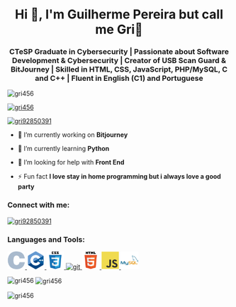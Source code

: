 <h1 align="center">Hi 👋, I'm Guilherme Pereira but call me Gri🦗</h1>
<h3 align="center">CTeSP Graduate in Cybersecurity | Passionate about Software Development & Cybersecurity | Creator of USB Scan Guard & BitJourney | Skilled in HTML, CSS, JavaScript, PHP/MySQL, C and C++ | Fluent in English (C1) and Portuguese</h3>

<p align="left"> <img src="https://komarev.com/ghpvc/?username=gri456&label=Profile%20views&color=0e75b6&style=flat" alt="gri456" /> </p>

<p align="left"> <a href="https://github.com/ryo-ma/github-profile-trophy"><img src="https://github-profile-trophy.vercel.app/?username=gri456" alt="gri456" /></a> </p>

<p align="left"> <a href="https://twitter.com/gri92850391" target="blank"><img src="https://img.shields.io/twitter/follow/gri92850391?logo=twitter&style=for-the-badge" alt="gri92850391" /></a> </p>

- 🔭 I’m currently working on **Bitjourney**

- 🌱 I’m currently learning **Python**

- 🤝 I’m looking for help with **Front End**

- ⚡ Fun fact **I love stay in home programming but i always love a good party**

<h3 align="left">Connect with me:</h3>
<p align="left">
<a href="https://twitter.com/gri92850391" target="blank"><img align="center" src="https://raw.githubusercontent.com/rahuldkjain/github-profile-readme-generator/master/src/images/icons/Social/twitter.svg" alt="gri92850391" height="30" width="40" /></a>
</p>

<h3 align="left">Languages and Tools:</h3>
<p align="left"> <a href="https://www.cprogramming.com/" target="_blank" rel="noreferrer"> <img src="https://raw.githubusercontent.com/devicons/devicon/master/icons/c/c-original.svg" alt="c" width="40" height="40"/> </a> <a href="https://www.w3schools.com/cpp/" target="_blank" rel="noreferrer"> <img src="https://raw.githubusercontent.com/devicons/devicon/master/icons/cplusplus/cplusplus-original.svg" alt="cplusplus" width="40" height="40"/> </a> <a href="https://www.w3schools.com/css/" target="_blank" rel="noreferrer"> <img src="https://raw.githubusercontent.com/devicons/devicon/master/icons/css3/css3-original-wordmark.svg" alt="css3" width="40" height="40"/> </a> <a href="https://git-scm.com/" target="_blank" rel="noreferrer"> <img src="https://www.vectorlogo.zone/logos/git-scm/git-scm-icon.svg" alt="git" width="40" height="40"/> </a> <a href="https://www.w3.org/html/" target="_blank" rel="noreferrer"> <img src="https://raw.githubusercontent.com/devicons/devicon/master/icons/html5/html5-original-wordmark.svg" alt="html5" width="40" height="40"/> </a> <a href="https://developer.mozilla.org/en-US/docs/Web/JavaScript" target="_blank" rel="noreferrer"> <img src="https://raw.githubusercontent.com/devicons/devicon/master/icons/javascript/javascript-original.svg" alt="javascript" width="40" height="40"/> </a> <a href="https://www.mysql.com/" target="_blank" rel="noreferrer"> <img src="https://raw.githubusercontent.com/devicons/devicon/master/icons/mysql/mysql-original-wordmark.svg" alt="mysql" width="40" height="40"/> </a> </p>


<p><img align="left" src="https://github-readme-stats.vercel.app/api/top-langs?username=gri456&show_icons=true&locale=en&layout=compact" alt="gri456" /></p>

<p>&nbsp;<img align="center" src="https://github-readme-stats.vercel.app/api?username=gri456&show_icons=true&locale=en" alt="gri456" /></p>

<p><img align="center" src="https://github-readme-streak-stats.herokuapp.com/?user=gri456&" alt="gri456" /></p>
